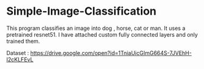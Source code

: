 # Simple-Image-Classification
This program classifies an image into dog , horse, cat or man. It uses a pretrained resnet51. I have attached custom fully connected layers and only trained them.

Dataset : https://drive.google.com/open?id=1TniaUicGImG664S-7JVEhH-I2cKLFEvL

